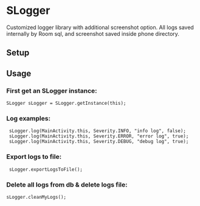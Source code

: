 # SLogger

Customized logger library with additional screenshot option.
All logs saved internally by Room sql, and screenshot saved inside phone directory.

## Setup

## Usage
### First get an SLogger instance:
```
SLogger sLogger = SLogger.getInstance(this);
```

### Log examples: 
```
 sLogger.log(MainActivity.this, Severity.INFO, "info log", false);
 sLogger.log(MainActivity.this, Severity.ERROR, "error log", true);
 sLogger.log(MainActivity.this, Severity.DEBUG, "debug log", true);
```

### Export logs to file:
```
 sLogger.exportLogsToFile();
```

### Delete all logs from db & delete logs file:
```
sLogger.cleanMyLogs();
```
